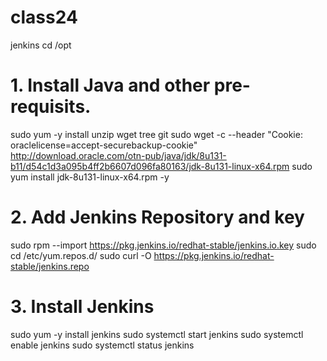 # class24
jenkins
cd /opt
# 1. Install Java and other pre-requisits. 
sudo yum -y install unzip wget tree git
sudo wget -c --header "Cookie: oraclelicense=accept-securebackup-cookie" http://download.oracle.com/otn-pub/java/jdk/8u131-b11/d54c1d3a095b4ff2b6607d096fa80163/jdk-8u131-linux-x64.rpm
sudo yum install jdk-8u131-linux-x64.rpm -y
# 2. Add Jenkins Repository and key
sudo rpm --import https://pkg.jenkins.io/redhat-stable/jenkins.io.key
sudo cd /etc/yum.repos.d/
sudo curl -O https://pkg.jenkins.io/redhat-stable/jenkins.repo
# 3. Install Jenkins
sudo yum -y install jenkins
sudo systemctl start jenkins
sudo systemctl enable jenkins
sudo systemctl status jenkins  

